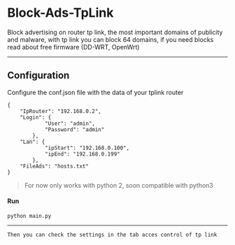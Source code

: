 # Block-Ads-TpLink

 Block advertising on router tp link, the most important domains of publicity and malware, with tp link you can block 64 domains, if you need blocks read about free firmware (DD-WRT, OpenWrt)

----------
## Configuration
Configure the conf.json file with the data of your tplink router

```
{
    "IpRouter": "192.168.0.2",
    "Login": {
            "User": "admin",
            "Password": "admin"
        },
    "Lan": {
            "ipStart": "192.168.0.100",
            "ipEnd": "192.168.0.199"
        },
    "FileAds": "hosts.txt"
}
```


> For now only works with python 2, soon compatible with python3

#### Run

```
python main.py
```
----
```
Then you can check the settings in the tab acces control of tp link
```
